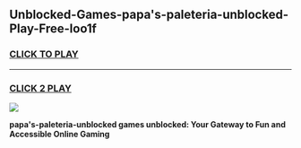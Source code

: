 
## Unblocked-Games-papa's-paleteria-unblocked-Play-Free-loo1f
<h3>
<a href="https://premium76.site?title=papa's-paleteria-unblocked&ref=23A">CLICK TO PLAY</a></h3>
<hr>

<h3>
<a href="https://premium76.site?title=papa's-paleteria-unblocked&ref=23A">CLICK 2 PLAY</a>
  
</h3>

<a href="https://premium76.site?title=papa's-paleteria-unblocked&ref=23A"><img src="https://clearcache.store/games.png"></a>


**papa's-paleteria-unblocked games unblocked: Your Gateway to Fun and Accessible Online Gaming**
